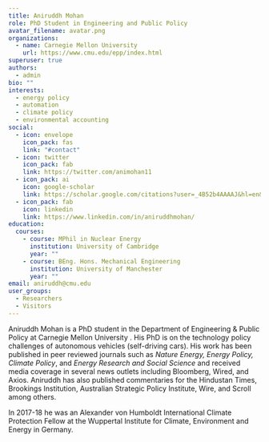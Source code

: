 ```yaml
---
title: Aniruddh Mohan
role: PhD Student in Engineering and Public Policy
avatar_filename: avatar.png
organizations:
  - name: Carnegie Mellon University
    url: https://www.cmu.edu/epp/index.html
superuser: true
authors:
  - admin
bio: ""
interests:
  - energy policy
  - automation
  - climate policy
  - environmental accounting
social:
  - icon: envelope
    icon_pack: fas
    link: "#contact"
  - icon: twitter
    icon_pack: fab
    link: https://twitter.com/animohan11
  - icon_pack: ai
    icon: google-scholar
    link: https://scholar.google.com/citations?user=_4B52b4AAAAJ&hl=en&oi=ao
  - icon_pack: fab
    icon: linkedin
    link: https://www.linkedin.com/in/aniruddhmohan/
education:
  courses:
    - course: MPhil in Nuclear Energy
      institution: University of Cambridge
      year: ""
    - course: BEng. Hons. Mechanical Engineering
      institution: University of Manchester
      year: ""
email: aniruddh@cmu.edu
user_groups:
  - Researchers
  - Visitors
---
```

Aniruddh Mohan is a PhD student in the Department of Engineering & Public Policy at Carnegie Mellon University . His PhD is on the technology policy challenges of autonomous vehicles (self-driving cars). His work has been published in peer reviewed journals such as *Nature Energy, Energy Policy, Climate Policy*, and *Energy Research and Social Science* and received media coverage in several news outlets including Bloomberg, Wired, and Axios. Aniruddh has also published commentaries for the Hindustan Times, Brookings Institution, Australian Strategic Policy Institute, Wire, and Scroll among others.

In 2017-18 he was an Alexander von Humboldt International Climate Protection Fellow at the Wuppertal Institute for Climate, Environment and Energy in Germany.
